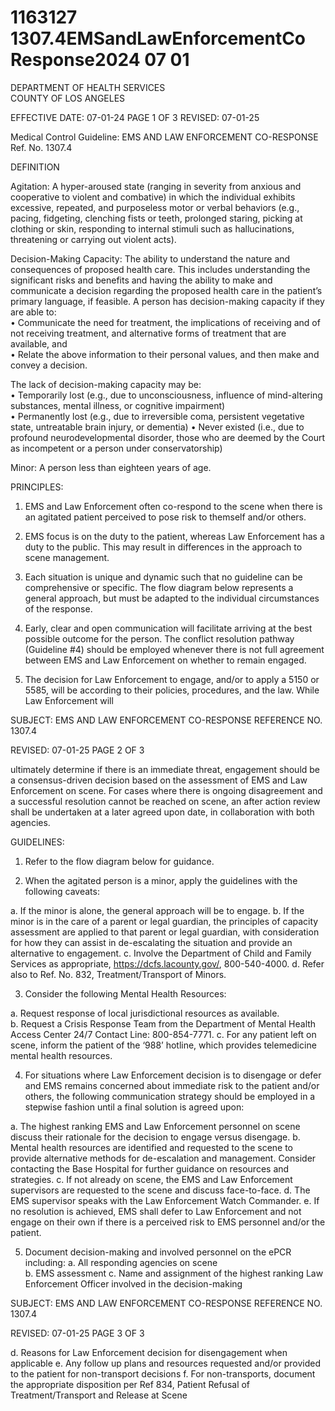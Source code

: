 # 1163127 1307.4EMSandLawEnforcementCo Response2024 07 01

DEPARTMENT OF HEALTH SERVICES  
COUNTY OF LOS ANGELES  
 
EFFECTIVE DATE: 07-01-24 PAGE 1 OF 3 
REVISED: 07-01-25 
 
Medical Control Guideline: EMS AND LAW ENFORCEMENT CO-RESPONSE             Ref. No. 1307.4 
 
DEFINITION 
 
Agitation: A hyper-aroused state (ranging in severity from anxious and cooperative to violent 
and combative) in which the individual exhibits excessive, repeated, and purposeless motor or 
verbal behaviors (e.g., pacing, fidgeting, clenching fists or teeth, prolonged staring, picking at 
clothing or skin, responding to internal stimuli such as hallucinations, threatening or carrying out 
violent acts).  
 
Decision-Making Capacity: The ability to understand the nature and consequences of 
proposed health care. This includes understanding the significant risks and benefits and having 
the ability to make and communicate a decision regarding the proposed health care in the 
patient’s primary language, if feasible. A person has decision-making capacity if they are able 
to:  
• Communicate the need for treatment, the implications of receiving and of not receiving 
treatment, and alternative forms of treatment that are available, and  
• Relate the above information to their personal values, and then make and convey a 
decision.  
 
The lack of decision-making capacity may be:  
• Temporarily lost (e.g., due to unconsciousness, influence of mind-altering substances, 
mental illness, or cognitive impairment)  
• Permanently lost (e.g., due to irreversible coma, persistent vegetative state, untreatable 
brain injury, or dementia) 
• Never existed (i.e., due to profound neurodevelopmental disorder, those who are 
deemed by the Court as incompetent or a person under conservatorship) 
 
Minor: A person less than eighteen years of age. 
 
 
PRINCIPLES: 
 
1. EMS and Law Enforcement often co-respond to the scene when there is an agitated 
patient perceived to pose risk to themself and/or others. 
 
2. EMS focus is on the duty to the patient, whereas Law Enforcement has a duty to the 
public. This may result in differences in the approach to scene management. 
 
3. Each situation is unique and dynamic such that no guideline can be comprehensive 
or specific. The flow diagram below represents a general approach, but must be 
adapted to the individual circumstances of the response. 
 
4. Early, clear and open communication will facilitate arriving at the best possible 
outcome for the person. The conflict resolution pathway (Guideline #4) should be 
employed whenever there is not full agreement between EMS and Law Enforcement 
on whether to remain engaged. 
 
5. The decision for Law Enforcement to engage, and/or to apply a 5150 or 5585, will be 
according to their policies, procedures, and the law. While Law Enforcement will 

SUBJECT:  EMS AND LAW ENFORCEMENT CO-RESPONSE REFERENCE NO. 1307.4 
 
REVISED: 07-01-25 PAGE 2 OF 3
  
ultimately determine if there is an immediate threat, engagement should be a 
consensus-driven decision based on the assessment of EMS and Law Enforcement 
on scene. For cases where there is ongoing disagreement and a successful 
resolution cannot be reached on scene, an after action review shall be undertaken at 
a later agreed upon date, in collaboration with both agencies. 
 
 
GUIDELINES: 
 
1. Refer to the flow diagram below for guidance. 
 
2. When the agitated person is a minor, apply the guidelines with the following caveats: 
 
a. If the minor is alone, the general approach will be to engage. 
b. If the minor is in the care of a parent or legal guardian, the principles of 
capacity assessment are applied to that parent or legal guardian, with 
consideration for how they can assist in de-escalating the situation and 
provide an alternative to engagement. 
c. Involve the Department of Child and Family Services as appropriate, 
https://dcfs.lacounty.gov/, 800-540-4000. 
d. Refer also to Ref. No. 832, Treatment/Transport of Minors. 
 
3. Consider the following Mental Health Resources: 
 
a. Request response of local jurisdictional resources as available.  
b. Request a Crisis Response Team from the Department of Mental Health 
Access Center 24/7 Contact Line: 800-854-7771. 
c. For any patient left on scene, inform the patient of the ‘988’ hotline, which 
provides telemedicine mental health resources.  
 
4. For situations where Law Enforcement decision is to disengage or defer and EMS 
remains concerned about immediate risk to the patient and/or others, the following 
communication strategy should be employed in a stepwise fashion until a final 
solution is agreed upon: 
 
a. The highest ranking EMS and Law Enforcement personnel on scene discuss 
their rationale for the decision to engage versus disengage. 
b. Mental health resources are identified and requested to the scene to provide 
alternative methods for de-escalation and management. Consider contacting 
the Base Hospital for further guidance on resources and strategies. 
c. If not already on scene, the EMS and Law Enforcement supervisors are 
requested to the scene and discuss face-to-face. 
d. The EMS supervisor speaks with the Law Enforcement Watch Commander. 
e. If no resolution is achieved, EMS shall defer to Law Enforcement and not 
engage on their own if there is a perceived risk to EMS personnel and/or the 
patient.  
 
5. Document decision-making and involved personnel on the ePCR including: 
a. All responding agencies on scene  
b. EMS assessment 
c. Name and assignment of the highest ranking Law Enforcement Officer 
involved in the decision-making 

SUBJECT:  EMS AND LAW ENFORCEMENT CO-RESPONSE REFERENCE NO. 1307.4 
 
REVISED: 07-01-25 PAGE 3 OF 3
  
d. Reasons for Law Enforcement decision for disengagement when applicable 
e. Any follow up plans and resources requested and/or provided to the patient 
for non-transport decisions 
f. For non-transports, document the appropriate disposition per Ref 834, Patient 
Refusal of Treatment/Transport and Release at Scene

